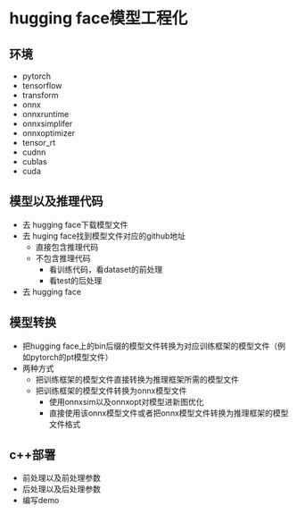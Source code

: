 
# hugging face模型工程化


## 环境
+ pytorch
+ tensorflow
+ transform
+ onnx
+ onnxruntime
+ onnxsimplifer
+ onnxoptimizer
+ tensor_rt
+ cudnn
+ cublas
+ cuda


## 模型以及推理代码
+ 去 hugging face下载模型文件
+ 去 huging face找到模型文件对应的github地址
  + 直接包含推理代码
  + 不包含推理代码
    + 看训练代码，看dataset的前处理
    + 看test的后处理
+ 去 hugging face 


## 模型转换
+ 把hugging face上的bin后缀的模型文件转换为对应训练框架的模型文件（例如pytorch的pt模型文件）
+ 两种方式
  + 把训练框架的模型文件直接转换为推理框架所需的模型文件
  + 把训练框架的模型文件转换为onnx模型文件
    + 使用onnxsim以及onnxopt对模型进新图优化
    + 直接使用该onnx模型文件或者把onnx模型文件转换为推理框架的模型文件格式


## c++部署
+ 前处理以及前处理参数
+ 后处理以及后处理参数
+ 编写demo